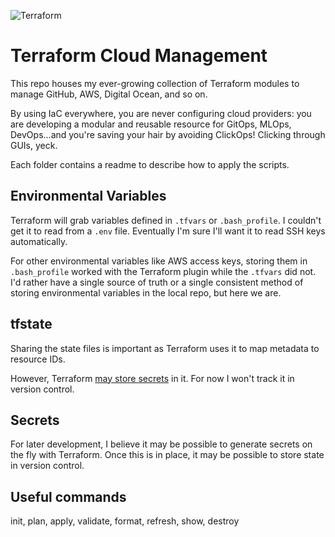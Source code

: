 ![Terraform](https://img.shields.io/badge/terraform-%235835CC.svg?style=for-the-badge&logo=terraform&logoColor=white)

# Terraform Cloud Management

This repo houses my ever-growing collection of Terraform modules to manage GitHub, AWS, Digital Ocean, and so on.

By using IaC everywhere, you are never configuring cloud providers: you are developing a modular and reusable resource for GitOps, MLOps, DevOps...and you're saving your hair by avoiding ClickOps! Clicking through GUIs, yeck.

Each folder contains a readme to describe how to apply the scripts.

## Environmental Variables

Terraform will grab variables defined in `.tfvars` or `.bash_profile`. I couldn't get it to read from a `.env` file. Eventually I'm sure I'll want it to read SSH keys automatically.

For other environmental variables like AWS access keys, storing them in `.bash_profile`  worked with the Terraform plugin while the `.tfvars` did not. I'd rather have a single source of truth or a single consistent method of storing environmental variables in the local repo, but here we are.

## tfstate
Sharing the state files is important as Terraform uses it to map metadata to resource IDs.

However, Terraform [may store secrets](https://developer.hashicorp.com/terraform/language/state/sensitive-data) in it. For now I won't track it in version control.

## Secrets
For later development, I believe it may be possible to generate secrets on the fly with Terraform. Once this is in place, it may be possible to store state in version control.

## Useful commands
init, plan, apply, validate, format, refresh, show, destroy
